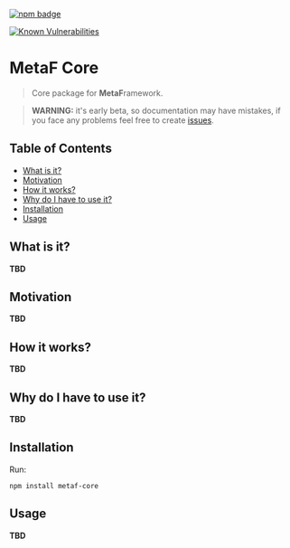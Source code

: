 [npm-badge-png]: https://nodei.co/npm/metaf-core.png?downloads=true&downloadRank=true&stars=true
[package-url]: https://npmjs.com/package/metaf-core

[![npm badge][npm-badge-png]][package-url]

[![Known Vulnerabilities](https://snyk.io/test/npm/metaf-core/badge.svg)](https://snyk.io/test/npm/metaf-core)


# MetaF Core <!-- omit in toc -->
> Core package for **MetaF**ramework.

> **WARNING:** it's early beta, so documentation may have mistakes, if you face any problems feel free to create [issues](https://github.com/Igmat/metaf/issues).

## Table of Contents <!-- omit in toc -->
<!-- START doctoc generated TOC please keep comment here to allow auto update -->
<!-- DON'T EDIT THIS SECTION, INSTEAD RE-RUN doctoc TO UPDATE -->


- [What is it?](#what-is-it)
- [Motivation](#motivation)
- [How it works?](#how-it-works)
- [Why do I have to use it?](#why-do-i-have-to-use-it)
- [Installation](#installation)
- [Usage](#usage)

<!-- END doctoc generated TOC please keep comment here to allow auto update -->

## What is it?
**TBD**

## Motivation
**TBD**

## How it works?
**TBD**

## Why do I have to use it?
**TBD**

## Installation
Run:
```
npm install metaf-core
```

## Usage
**TBD**
